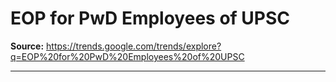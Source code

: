 # EOP for PwD Employees of UPSC

**Source:** https://trends.google.com/trends/explore?q=EOP%20for%20PwD%20Employees%20of%20UPSC

---


